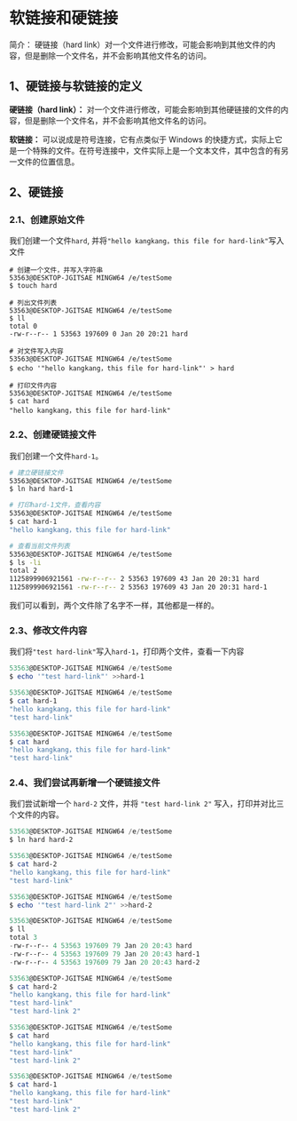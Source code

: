 # 软链接和硬链接

简介： 硬链接（hard link）对一个文件进行修改，可能会影响到其他文件的内容，但是删除一个文件名，并不会影响其他文件名的访问。

## 1、硬链接与软链接的定义

**硬链接（hard link）：** 对一个文件进行修改，可能会影响到其他硬链接的文件的内容，但是删除一个文件名，并不会影响其他文件名的访问。

**软链接：** 可以说成是符号连接，它有点类似于 Windows 的快捷方式，实际上它是一个特殊的文件。在符号连接中，文件实际上是一个文本文件，其中包含的有另一文件的位置信息。

## 2、硬链接

### 2.1、创建原始文件

我们创建一个文件`hard`, 并将`"hello kangkang，this file for hard-link"`写入文件

```shell
# 创建一个文件，并写入字符串
53563@DESKTOP-JGITSAE MINGW64 /e/testSome
$ touch hard

# 列出文件列表
53563@DESKTOP-JGITSAE MINGW64 /e/testSome
$ ll
total 0
-rw-r--r-- 1 53563 197609 0 Jan 20 20:21 hard

# 对文件写入内容
53563@DESKTOP-JGITSAE MINGW64 /e/testSome
$ echo '"hello kangkang，this file for hard-link"' > hard

# 打印文件内容
53563@DESKTOP-JGITSAE MINGW64 /e/testSome
$ cat hard
"hello kangkang，this file for hard-link"

```

### 2.2、创建硬链接文件

我们创建一个文件`hard-1`。

```bash
# 建立硬链接文件
53563@DESKTOP-JGITSAE MINGW64 /e/testSome
$ ln hard hard-1

# 打印hard-1文件，查看内容
53563@DESKTOP-JGITSAE MINGW64 /e/testSome
$ cat hard-1
"hello kangkang，this file for hard-link"

# 查看当前文件列表
53563@DESKTOP-JGITSAE MINGW64 /e/testSome
$ ls -li
total 2
1125899906921561 -rw-r--r-- 2 53563 197609 43 Jan 20 20:31 hard
1125899906921561 -rw-r--r-- 2 53563 197609 43 Jan 20 20:31 hard-1

```

我们可以看到，两个文件除了名字不一样，其他都是一样的。

### 2.3、修改文件内容

我们将`"test hard-link"`写入`hard-1`，打印两个文件，查看一下内容

```powershell
53563@DESKTOP-JGITSAE MINGW64 /e/testSome
$ echo '"test hard-link"' >>hard-1

53563@DESKTOP-JGITSAE MINGW64 /e/testSome
$ cat hard-1
"hello kangkang，this file for hard-link"
"test hard-link"

53563@DESKTOP-JGITSAE MINGW64 /e/testSome
$ cat hard
"hello kangkang，this file for hard-link"
"test hard-link"

```

### 2.4、我们尝试再新增一个硬链接文件

我们尝试新增一个 `hard-2` 文件，并将 `"test hard-link 2"` 写入，打印并对比三个文件的内容。

```powershell
53563@DESKTOP-JGITSAE MINGW64 /e/testSome
$ ln hard hard-2

53563@DESKTOP-JGITSAE MINGW64 /e/testSome
$ cat hard-2
"hello kangkang，this file for hard-link"
"test hard-link"

53563@DESKTOP-JGITSAE MINGW64 /e/testSome
$ echo '"test hard-link 2"' >>hard-2

53563@DESKTOP-JGITSAE MINGW64 /e/testSome
$ ll
total 3
-rw-r--r-- 4 53563 197609 79 Jan 20 20:43 hard
-rw-r--r-- 4 53563 197609 79 Jan 20 20:43 hard-1
-rw-r--r-- 4 53563 197609 79 Jan 20 20:43 hard-2

53563@DESKTOP-JGITSAE MINGW64 /e/testSome
$ cat hard-2
"hello kangkang，this file for hard-link"
"test hard-link"
"test hard-link 2"

53563@DESKTOP-JGITSAE MINGW64 /e/testSome
$ cat hard
"hello kangkang，this file for hard-link"
"test hard-link"
"test hard-link 2"

53563@DESKTOP-JGITSAE MINGW64 /e/testSome
$ cat hard-1
"hello kangkang，this file for hard-link"
"test hard-link"
"test hard-link 2"

```
